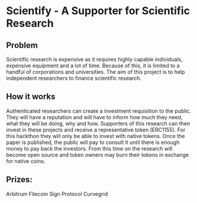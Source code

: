 # Scientify - A Supporter for Scientific Research 

## Problem

Scientific research is expensive as it requires highly capable individuals, expensive equipment and a lot of time. Because of this, it is limited to a handful of corporations and universities. The aim of this project is to help independent researchers to finance scientific research.

## How it works

Authenticated researchers can create a investment requisition to the public. They will have a reputation and will have to inform how much they need, what they will be doing, why and how. Supporters of this research can then invest in these projects and receive a representative token (ERC1155). For this hackthon they will only be able to invest with native tokens. Once the paper is published, the public will pay to consult it until there is enough money to pay back the investors. From this time on the research will become open source and token owners may burn their tokens in exchange for native coins. 

## Prizes:

Arbitrum
Filecoin
Sign Protocol
Curvegrid